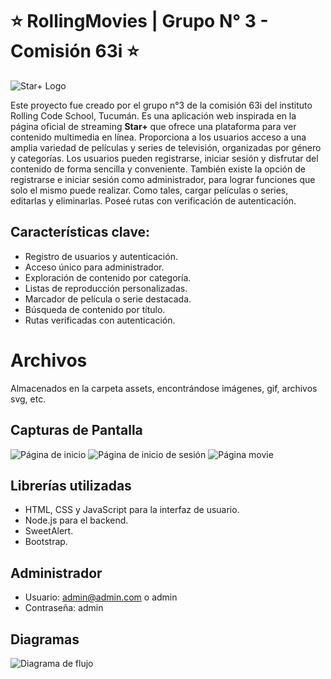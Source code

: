 # ⭐ RollingMovies | Grupo N° 3 - Comisión 63i ⭐

![Star+ Logo](https://i.postimg.cc/2SpKDZ53/1366-2000-removebg-preview.png)
   
   Este proyecto fue creado por el grupo n°3 de la comisión 63i del instituto Rolling Code School, Tucumán.
   Es una aplicación web inspirada en la página oficial de streaming **Star+** que ofrece una plataforma para ver contenido multimedia en línea. Proporciona a los usuarios acceso a una amplia variedad de películas y series de televisión, organizadas por género y categorías. Los usuarios pueden registrarse, iniciar sesión y disfrutar del contenido de forma sencilla y conveniente. 
   También existe la opción de registrarse e iniciar sesión como administrador, para lograr funciones que solo el mismo puede realizar. Como tales, cargar películas o series, editarlas y eliminarlas.
   Poseé rutas con verificación de autenticación.
   
## Características clave:
- Registro de usuarios y autenticación. 
- Acceso único para administrador.
- Exploración de contenido por categoría.
- Listas de reproducción personalizadas.
- Marcador de película o serie destacada.
- Búsqueda de contenido por título.
- Rutas verificadas con autenticación.

# Archivos

Almacenados en la carpeta assets, encontrándose imágenes, gif, archivos svg, etc.

## Capturas de Pantalla 
![Página de inicio](https://i.postimg.cc/zXz9b5kk/inicio.png) ![Página de inicio de sesión](https://i.postimg.cc/x1bgqFBR/home.png) ![Página movie](https://i.postimg.cc/BvSNScfZ/movie.png)

## Librerías utilizadas  
- HTML, CSS y JavaScript para la interfaz de usuario.
- Node.js para el backend.
- SweetAlert.
- Bootstrap.



## Administrador

-   Usuario:  [admin@admin.com](mailto:admin@admin.com) o admin
-   Contraseña: admin


## Diagramas

![Diagrama de flujo](https://i.postimg.cc/NG6yDhrV/diagramadeflujo.png)

